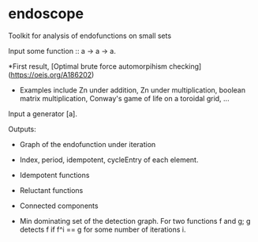 # endoscope
Toolkit for analysis of endofunctions on small sets

Input some function ::  a -> a -> a.

*First result, [Optimal brute force automorpihism checking] (https://oeis.org/A186202)


* Examples include Zn under addition, Zn under multiplication, boolean matrix multiplication, Conway's game of life on a toroidal grid, ...

Input a generator [a].

Outputs:

* Graph of the endofunction under iteration

* Index, period, idempotent, cycleEntry of each element.

* Idempotent functions

* Reluctant functions

* Connected components

* Min dominating set of the detection graph.  For two functions f and g; g detects f if f^i == g for some number of iterations i.

